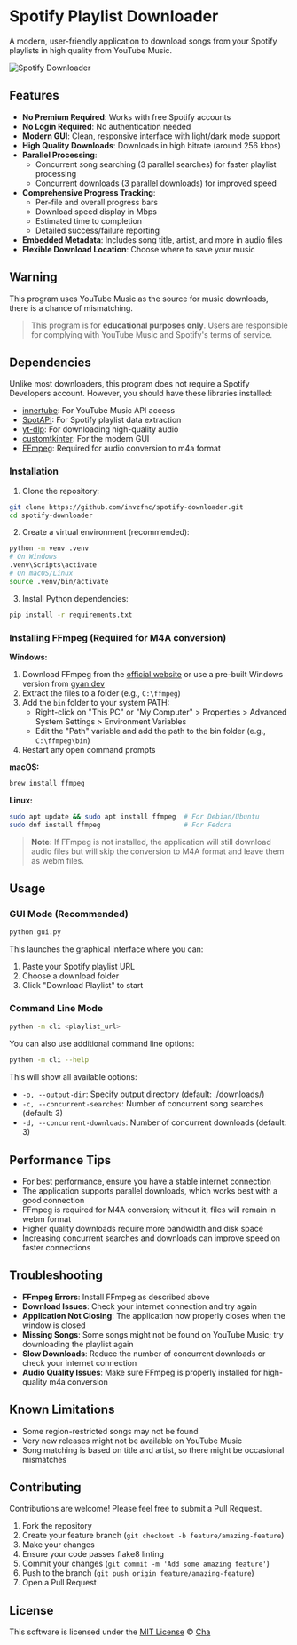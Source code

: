 # Spotify Playlist Downloader

A modern, user-friendly application to download songs from your Spotify playlists in high quality from YouTube Music.

![Spotify Downloader](https://github.com/invzfnc/spotify-downloader/raw/main/screenshot.png)

## Features
- **No Premium Required**: Works with free Spotify accounts
- **No Login Required**: No authentication needed
- **Modern GUI**: Clean, responsive interface with light/dark mode support
- **High Quality Downloads**: Downloads in high bitrate (around 256 kbps)
- **Parallel Processing**:
  - Concurrent song searching (3 parallel searches) for faster playlist processing
  - Concurrent downloads (3 parallel downloads) for improved speed
- **Comprehensive Progress Tracking**:
  - Per-file and overall progress bars
  - Download speed display in Mbps
  - Estimated time to completion
  - Detailed success/failure reporting
- **Embedded Metadata**: Includes song title, artist, and more in audio files
- **Flexible Download Location**: Choose where to save your music

## Warning
This program uses YouTube Music as the source for music downloads, there is a chance of mismatching.

> This program is for **educational purposes only**. Users are responsible for complying with YouTube Music and Spotify's terms of service.

## Dependencies
Unlike most downloaders, this program does not require a Spotify Developers account. However, you should have these libraries installed: 

- [innertube](https://github.com/tombulled/innertube): For YouTube Music API access
- [SpotAPI](https://github.com/Aran404/SpotAPI): For Spotify playlist data extraction
- [yt-dlp](https://github.com/yt-dlp/yt-dlp): For downloading high-quality audio
- [customtkinter](https://github.com/TomSchimansky/CustomTkinter): For the modern GUI
- [FFmpeg](https://www.ffmpeg.org/): Required for audio conversion to m4a format

### Installation

1. Clone the repository:
```sh
git clone https://github.com/invzfnc/spotify-downloader.git
cd spotify-downloader
```

2. Create a virtual environment (recommended):
```sh
python -m venv .venv
# On Windows
.venv\Scripts\activate
# On macOS/Linux
source .venv/bin/activate
```

3. Install Python dependencies:
```sh
pip install -r requirements.txt
```

### Installing FFmpeg (Required for M4A conversion)

**Windows:**
1. Download FFmpeg from the [official website](https://ffmpeg.org/download.html) or use a pre-built Windows version from [gyan.dev](https://www.gyan.dev/ffmpeg/builds/)
2. Extract the files to a folder (e.g., `C:\ffmpeg`)
3. Add the `bin` folder to your system PATH:
   - Right-click on "This PC" or "My Computer" > Properties > Advanced System Settings > Environment Variables
   - Edit the "Path" variable and add the path to the bin folder (e.g., `C:\ffmpeg\bin`)
4. Restart any open command prompts

**macOS:**
```sh
brew install ffmpeg
```

**Linux:**
```sh
sudo apt update && sudo apt install ffmpeg  # For Debian/Ubuntu
sudo dnf install ffmpeg                     # For Fedora
```

> **Note:** If FFmpeg is not installed, the application will still download audio files but will skip the conversion to M4A format and leave them as webm files.

## Usage

### GUI Mode (Recommended)
```sh
python gui.py
```

This launches the graphical interface where you can:
1. Paste your Spotify playlist URL
2. Choose a download folder
3. Click "Download Playlist" to start

### Command Line Mode
```sh
python -m cli <playlist_url>
```

You can also use additional command line options:
```sh
python -m cli --help
```

This will show all available options:
- `-o, --output-dir`: Specify output directory (default: ./downloads/)
- `-c, --concurrent-searches`: Number of concurrent song searches (default: 3)
- `-d, --concurrent-downloads`: Number of concurrent downloads (default: 3)

## Performance Tips
- For best performance, ensure you have a stable internet connection
- The application supports parallel downloads, which works best with a good connection
- FFmpeg is required for M4A conversion; without it, files will remain in webm format
- Higher quality downloads require more bandwidth and disk space
- Increasing concurrent searches and downloads can improve speed on faster connections

## Troubleshooting
- **FFmpeg Errors**: Install FFmpeg as described above
- **Download Issues**: Check your internet connection and try again
- **Application Not Closing**: The application now properly closes when the window is closed
- **Missing Songs**: Some songs might not be found on YouTube Music; try downloading the playlist again
- **Slow Downloads**: Reduce the number of concurrent downloads or check your internet connection
- **Audio Quality Issues**: Make sure FFmpeg is properly installed for high-quality m4a conversion

## Known Limitations
- Some region-restricted songs may not be found
- Very new releases might not be available on YouTube Music
- Song matching is based on title and artist, so there might be occasional mismatches

## Contributing
Contributions are welcome! Please feel free to submit a Pull Request.

1. Fork the repository
2. Create your feature branch (`git checkout -b feature/amazing-feature`)
3. Make your changes
4. Ensure your code passes flake8 linting
5. Commit your changes (`git commit -m 'Add some amazing feature'`)
6. Push to the branch (`git push origin feature/amazing-feature`)
7. Open a Pull Request

## License
This software is licensed under the [MIT License](https://github.com/invzfnc/spotify-downloader/blob/main/LICENSE) © [Cha](https://github.com/invzfnc)
